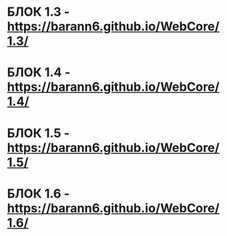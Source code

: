 # **БЛОК 1.3 -** https://barann6.github.io/WebCore/1.3/

# **БЛОК 1.4 -** https://barann6.github.io/WebCore/1.4/

# **БЛОК 1.5 -** https://barann6.github.io/WebCore/1.5/

# **БЛОК 1.6 -** https://barann6.github.io/WebCore/1.6/
